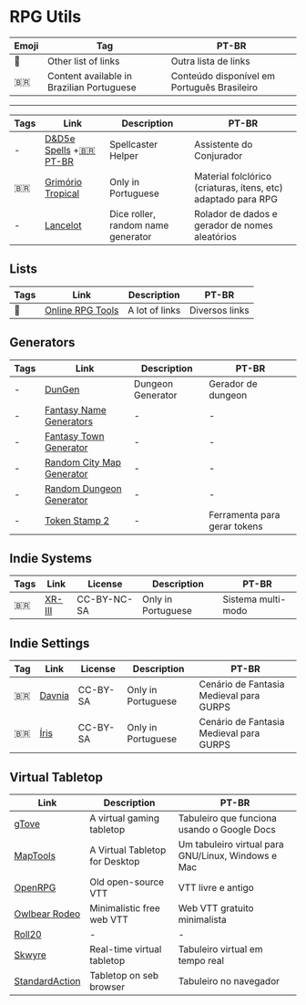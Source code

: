 # RPG Utils

| Emoji | Tag | PT-BR |
|-|-|-|
| 📑 | Other list of links | Outra lista de links |
| 🇧🇷 | Content available in Brazilian Portuguese | Conteúdo disponível em Português Brasileiro |

---

| Tags | Link | Description | PT-BR |
|-|-|-|-|
| - | [D&D5e Spells](https://dnd5spells.rpgist.net/en/spells) +[🇧🇷 PT-BR](https://dnd5spells.rpgist.net/pt-BR/spells) | Spellcaster Helper | Assistente do Conjurador |
| 🇧🇷 | [Grimório Tropical](https://www.grimoriotropical.com.br) | Only in Portuguese | Material folclórico (criaturas, ítens, etc) adaptado para RPG |
| - | [Lancelot](http://apps.cordeis.com/lancelot/index.html) | Dice roller, random name generator | Rolador de dados e gerador de nomes aleatórios |

## Lists

| Tags | Link | Description | PT-BR |
|-|-|-|-|
| 📑 | [Online RPG Tools](https://rpgmusings.com/online-rpg-tools-master-list/) | A lot of links | Diversos links |

## Generators

| Tags | Link | Description | PT-BR |
|-|-|-|-|
| - | [DunGen](https://dungen.app/dungen/) | Dungeon Generator | Gerador de dungeon|
| - | [Fantasy Name Generators](https://www.fantasynamegenerators.com/) | - | - |
| - | [Fantasy Town Generator](https://donjon.bin.sh/fantasy/town/) | - | - |
| - | [Random City Map Generator](https://inkwellideas.com/free-tools/random-city-map-generator/) | - | - |
| - | [Random Dungeon Generator](https://donjon.bin.sh/fantasy/dungeon/) | - | - |
| - | [Token Stamp 2](https://rolladvantage.com/tokenstamp/) | - | Ferramenta para gerar tokens |


## Indie Systems

| Tags | Link | License | Description | PT-BR |
|-|-|-|-|-|
| 🇧🇷 | [XR-III](http://wiki.cordeis.com/xr3/start)| CC-BY-NC-SA | Only in Portuguese | Sistema multi-modo |

## Indie Settings

| Tag | Link | License | Description | PT-BR |
|-|-|-|-|-|
| 🇧🇷 | [Davnia](https://rpg.fandom.com/wiki/Davnia) | CC-BY-SA | Only in Portuguese | Cenário de Fantasia Medieval para GURPS |
| 🇧🇷 | [Íris](https://rpg.fandom.com/wiki/%C3%8Dris) | CC-BY-SA | Only in Portuguese | Cenário de Fantasia Medieval para GURPS |

## Virtual Tabletop

| Link | Description | PT-BR |
|-|-|-|
| [gTove](https://github.com/RobRendell/gTove) | A virtual gaming tabletop | Tabuleiro que funciona usando o Google Docs |
| [MapTools](https://www.rptools.net/toolbox/maptool/) | A Virtual Tabletop for Desktop | Um tabuleiro virtual para GNU/Linux, Windows e Mac |
| [OpenRPG](http://www.rpgobjects.com/index.php?c=orpg) | Old open-source VTT | VTT livre e antigo |
| [Owlbear Rodeo](https://www.owlbear.rodeo) | Minimalistic free web VTT | Web VTT gratuito minimalista |
| [Roll20](https://roll20.net) | - | - |
| [Skwyre](https://www.nbos.com/products/skwyre) | Real-time virtual tabletop | Tabuleiro virtual em tempo real|
| [StandardAction](https://standardaction.net) | Tabletop on seb browser | Tabuleiro no navegador |